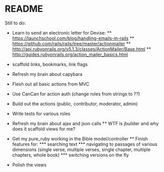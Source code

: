 # README

Still to do:

* Learn to send an electronic letter for Devise:
** https://launchschool.com/blog/handling-emails-in-rails
** https://github.com/rails/rails/tree/master/actionmailer
** http://api.rubyonrails.org/v5.1.3/classes/ActionMailer/Base.html
** http://guides.rubyonrails.org/action_mailer_basics.html

* scaffold links, bookmarks, link flags

* Refresh my brain about capybara

* Flesh out all basic actions from MVC

* Use CanCan for action auth (change roles from strings to ??)
* Build out the actions (public, contributor, moderator, admin)

* Write tests for various roles

* Refresh my brain about ajax and json calls
** WTF is jbuilder and why does it scaffold views for me?

* Get my pure_ruby working in the Bible model/controller
** Finish features for:
*** searching text
*** navigating to passages of various dimensions (single verse, multiple verses, single chapter, multiple chapters, whole book)
*** switching versions on the fly

* Polish the views

